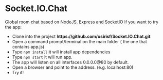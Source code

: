 # Socket.IO.Chat
Global room chat based on NodeJS, Express and SocketIO
If you want to try the app:

<ul>
  <li>Clone into the project <strong>https://github.com/osirisf/Socket.IO.Chat.git</strong></li>
  <li>Open a command prompt/terminal on the main folder ( the one that contains app.js)
  <li> Type <code>npm install</code> it will install app dependencies
  <li>Type <code>npm start</code> it will run app.</li>
  <li>The app will listen on all interfaces 0.0.0.0@80 by default.</li>
  <li>Open a browser and point to the address. (e.g. localhost:80)</li>
  <li>Try it!</li>
</ul>
